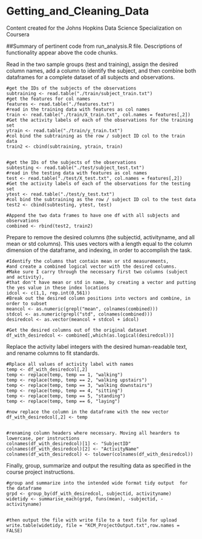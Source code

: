 # Getting_and_Cleaning_Data
Content created for the Johns Hopkins Data Science Specialization on Coursera  

##Summary of pertinent code from run_analysis.R file. Descriptions of functionality appear above the code chunks.


Read in the two sample groups (test and training), assign the desired column names, add a column to identify the subject, and then combine both dataframes for a complete dataset of all subjects and observations.
```{r}
#get the IDs of the subjects of the observations
subtraining <- read.table("./train/subject_train.txt")
#get the features for col names
features <- read.table("./features.txt")
#read in the training data with features as col names
train <- read.table("./train/X_train.txt", col.names = features[,2])
#Get the activity labels of each of the observations for the training set
ytrain <- read.table("./train/y_train.txt")
#col bind the subtraining as the row / subject ID col to the train data
train2 <- cbind(subtraining, ytrain, train)


#get the IDs of the subjects of the observations
subtesting <- read.table("./test/subject_test.txt")
#read in the testing data with features as col names
test <- read.table("./test/X_test.txt", col.names = features[,2])
#Get the activity labels of each of the observations for the testing set
ytest <- read.table("./test/y_test.txt")
#col bind the subtraining as the row / subject ID col to the test data
test2 <- cbind(subtesting, ytest, test)

#Append the two data frames to have one df with all subjects and observations
combined <- rbind(test2, train2)
```

Prepare to remove the desired columns (the subjectid, activityname, and all mean or std columns). This uses vectors with a length equal to the column dimension of the dataframe, and indexing, in order to accomplish the task.
```{r}
#Identify the columns that contain mean or std measurements, 
#and create a combined logical vector with the desired columns.
#Make sure I carry through the necessary first two columns (subject and activity), 
#that don't have mean or std in name, by creating a vector and putting the yes value in these index locations
idcol <- c(1,1, rep.int(0,561))
#Break out the desired column positions into vectors and combine, in order to subset
meancol <- as.numeric(grepl("mean", colnames(combined)))
stdcol <- as.numeric(grepl("std", colnames(combined)))
desiredcol <- as.vector(meancol + stdcol + idcol)

#Get the desired columns out of the original dataset
df_with_desiredcol <- combined[,which(as.logical(desiredcol))]
```


Replace the activity label integers with the desired human-readable text, and rename columns to fit standards.
```{r}
#Rplace all values of activity label with names
temp <- df_with_desiredcol[,2]
temp <- replace(temp, temp == 1, "walking")
temp <- replace(temp, temp == 2, "walking upstairs")
temp <- replace(temp, temp == 3, "walking downstairs")
temp <- replace(temp, temp == 4, "sitting")
temp <- replace(temp, temp == 5, "standing")
temp <- replace(temp, temp == 6, "laying")

#now replace the column in the dataframe with the new vector
df_with_desiredcol[,2] <- temp


#renaming column headers where necessary. Moving all hearders to lowercase, per instructions
colnames(df_with_desiredcol)[1] <- "SubjectID"
colnames(df_with_desiredcol)[2] <- "ActivityName"
colnames(df_with_desiredcol) <- tolower(colnames(df_with_desiredcol))

```

Finally, group, summarize and output the resulting data as specified in the course project instructions.
```{r}
#group and summarize into the intended wide format tidy output  for the dataframe
grpd <- group_by(df_with_desiredcol, subjectid, activityname)
widetidy <- summarise_each(grpd, funs(mean), -subjectid, -activityname)


#then output the file with write file to a text file for upload
write.table(widetidy, file = "KCM_ProjectOutput.txt",row.names = FALSE)
```
